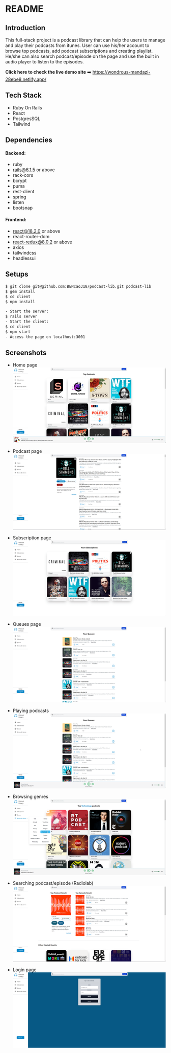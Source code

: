 # README

## Introduction

This full-stack project is a podcast library that can help the users to manage and play their podcasts from itunes. 
User can use his/her account to browse top podcasts, add podcast subscriptions and creating playlist. He/she can also search podcast/episode on the page and use the built in audio player to listen to the episodes. 

 **Click here to check the live demo site** ➡️  https://wondrous-mandazi-28ebe8.netlify.app/

## Tech Stack

- Ruby On Rails
- React
- PostgresSQL
- Tailwind

## Dependencies

#### Backend:
- ruby 
- rails@6.1.5 or above
- rack-cors
- bcrypt
- puma
- rest-client
- spring
- listen
- bootsnap

#### Frontend:
- react@18.2.0 or above
- react-router-dom
- react-redux@8.0.2 or above
- axios
- tailwindcss
- headlessui

## Setups
```
$ git clone git@github.com:BENcao318/podcast-lib.git podcast-lib
$ gem install
$ cd client
$ npm install
```
```
- Start the server:
$ rails server
- Start the client:
$ cd client
$ npm start
- Access the page on localhost:3001
```

## Screenshots
- Home page
![Home Page](./screenshots/Home_Page.png)

- Podcast page
![Podcast Page](./screenshots/Podcast_Page.png)

- Subscription page
![Subscription Page](./screenshots/Subscriptions_Page.png)

- Queues page
![Queues Page](./screenshots/Queues_Page.png)

- Playing podcasts
![Playing Podcasts](./screenshots/Playing_Podcasts.png)

- Browsing genres
![Browsing Genres](./screenshots/Browsing_Genres.png)

- Searching podcast/episode (Radiolab)
![Searching Podcast/Episode](./screenshots/Searching_Podcast_Or_Episodes(Radiolab).png)

- Login page
![Login Page](./screenshots/Log_In.png)